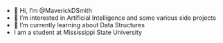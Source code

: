 - 👋 Hi, I’m @MaverickDSmith
- 👀 I’m interested in Artificial Intelligence and some various side projects
- 🌱 I’m currently learning about Data Structures
- I am a student at Mississippi State University
<!---
MaverickDSmith/MaverickDSmith is a ✨ special ✨ repository because its `README.md` (this file) appears on your GitHub profile.
You can click the Preview link to take a look at your changes.
--->
